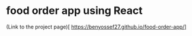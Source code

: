 # food order app using React

(Link to the project page)[ https://benyossef27.github.io/food-order-app/]

